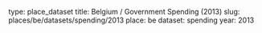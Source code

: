 type: place_dataset
title: Belgium / Government Spending (2013)
slug: places/be/datasets/spending/2013
place: be
dataset: spending
year: 2013
